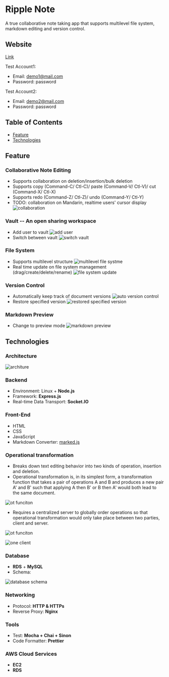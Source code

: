 # Ripple Note
A true collaborative note taking app that supports multilevel file system, markdown editing and version control.

## Website 
[Link](https://ripple-note.com)

Test Account1:
* Email: demo1@mail.com
* Password: password

Test Account2:
* Email: demo2@mail.com
* Password: password

## Table of Contents
* [Feature](##Feature)
* [Technologies](##Technologies)

## Feature
### Collaborative Note Editing
* Supports collaboration on deletion/insertion/bulk deletion
* Supports copy (Command-C/ Ctl-C)/ paste (Command-V/ Ctl-V)/ cut (Command-X/ Ctl-X)
* Supports redo (Command-Z/ Ctl-Z)/ undo (Command-Y/ Ctl-Y)
* TODO: collaboration on Mandarin, realtime users' cursor display
![collaboration](https://d16llsq1urfp7y.cloudfront.net/ripple-note/collaboration.gif)
### Vault -- An open sharing workspace
* Add user to vault
![add user](https://d16llsq1urfp7y.cloudfront.net/ripple-note/add_user.gif)
* Switch between vault
![switch vault](https://d16llsq1urfp7y.cloudfront.net/ripple-note/switch_vault.gif)
### File System
* Supports multilevel structure
![multilevel file systme](https://d16llsq1urfp7y.cloudfront.net/ripple-note/multilevel_file_system.gif)
* Real time update on file system management (drag/create/delete/rename)
![file system update](https://d16llsq1urfp7y.cloudfront.net/ripple-note/realtime_file_system.gif)
### Version Control
* Automatically keep track of document versions
![auto version control](https://d16llsq1urfp7y.cloudfront.net/ripple-note/auto_version_control.gif)
*  Restore specified version
![restored specified version](https://d16llsq1urfp7y.cloudfront.net/ripple-note/restore_specified_version.gif)

### Markdown Preview
* Change to preview mode
![markdown preview](https://d16llsq1urfp7y.cloudfront.net/ripple-note/markdown_preview.gif)


## Technologies
### Architecture
![architure](https://d16llsq1urfp7y.cloudfront.net/ripple-note/architecture.png)

### Backend
* Environment: Linux + **Node.js**
* Framework: **Express.js**
* Real-time Data Transport: **Socket.IO**

### Front-End 
* HTML
* CSS
* JavaScript
* Markdown Converter: [marked.js](https://marked.js.org)

### Operational transformation 
* Breaks down text editing behavior into two kinds of operation, insertion and deletion.
* Operational transformation is, in its simplest form, a transformation function that takes a pair of operations A and B and produces a new pair A' and B' such that applying A then B' or B then A' would both lead to the same document.

![ot funciton](https://d16llsq1urfp7y.cloudfront.net/ripple-note/ot_function.png)
* Requires a centralized server to globally order operations so that operational transformation would only take place between two parties, client and server.

![ot funciton](https://d16llsq1urfp7y.cloudfront.net/ripple-note/two_clients_ot.png)

![one client](https://d16llsq1urfp7y.cloudfront.net/ripple-note/one_client_ot.png)

### Database
* **RDS** + **MySQL**
* Schema: 

![database schema](https://d16llsq1urfp7y.cloudfront.net/ripple-note/database_schema.png)



### Networking
* Protocol: **HTTP & HTTPs**
* Reverse Proxy: **Nginx**

### Tools
* Test: **Mocha + Chai + Sinon**
* Code Formatter: **Prettier**

### AWS Cloud Services
* **EC2**
* **RDS**


